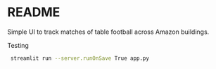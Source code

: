 # README

Simple UI to track matches of table football across Amazon buildings.

Testing
```bash
 streamlit run --server.runOnSave True app.py
```
